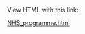 View HTML with this link:

[NHS_programme.html](https://htmlpreview.github.io/?https://raw.githubusercontent.com/MM3718/MM3718.github.io/main/NHS_sponsored_Couch%20to%205k/NHS_Couch-to-5k-pprogramme.html)
